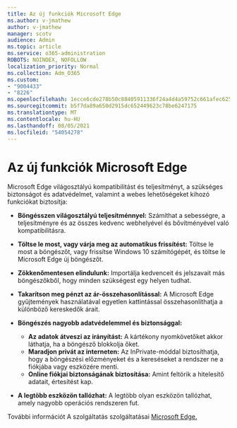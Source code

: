 ```yaml
---
title: Az új funkciók Microsoft Edge
ms.author: v-jmathew
author: v-jmathew
manager: scotv
audience: Admin
ms.topic: article
ms.service: o365-administration
ROBOTS: NOINDEX, NOFOLLOW
localization_priority: Normal
ms.collection: Adm_O365
ms.custom:
- "9004433"
- "8226"
ms.openlocfilehash: 1ecce6cde278b50c88405911336f24a4d4a59752c661afec62536d6dd824662e
ms.sourcegitcommit: b5f7da89a650d2915dc652449623c78be6247175
ms.translationtype: MT
ms.contentlocale: hu-HU
ms.lasthandoff: 08/05/2021
ms.locfileid: "54054278"
---
```

# <a name="learn-about-the-features-of-the-new-microsoft-edge"></a>Az új funkciók Microsoft Edge

Microsoft Edge világosztályú kompatibilitást és teljesítményt, a szükséges biztonságot és adatvédelmet, valamint a webes lehetőségeket kihozó funkciókat biztosítja:

- **Böngésszen világosztályú teljesítménnyel:** Számíthat a sebességre, a teljesítményre és az összes kedvenc webhelyével és bővítményével való kompatibilitásra.
- **Töltse le most, vagy várja meg az automatikus frissítést:** Töltse le most a böngészőt, vagy frissítse Windows 10 számítógépét, és töltse le Microsoft Edge új böngészőt.
- **Zökkenőmentesen elindulunk:** Importálja kedvenceit és jelszavait más böngészőkből, hogy minden szükségest egy helyen tudhat.
- **Takarítson meg pénzt az ár-összehasonlítással:** A Microsoft Edge gyűjtemények használatával egyetlen kattintással összehasonlíthatja a különböző kereskedők árait.
- **Böngészés nagyobb adatvédelemmel és biztonsággal:**
  - **Az adatok átveszi az irányítást:** A kártékony nyomkövetőket akkor láthatja, ha a böngésző blokkolja őket.
  - **Maradjon privát az interneten:** Az InPrivate-móddal biztosíthatja, hogy a böngészési előzményeket és a kereséseket a rendszer ne a fiókjába vagy eszközére menti.
  - **Online fiókjai biztonságának biztosítása:** Amint feltörik a hitelesítő adatait, értesítést kap.

- **A legtöbb eszközön tallózhat:** A legtöbb olyan eszközön tallózhat, amely nagyobb operációs rendszeren fut.

További információt A szolgáltatás szolgáltatásai [Microsoft Edge.](https://go.microsoft.com/fwlink/?linkid=2146817)

